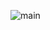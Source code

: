 ![main]([https://media.discordapp.net/attachments/727717989801263175/1079257344162140291/afc.jpg?width=1246&height=701](https://tenor.com/view/garten-of-banban-android-android-device-download-garten-of-banban-free-gif-2734460486161569686))
